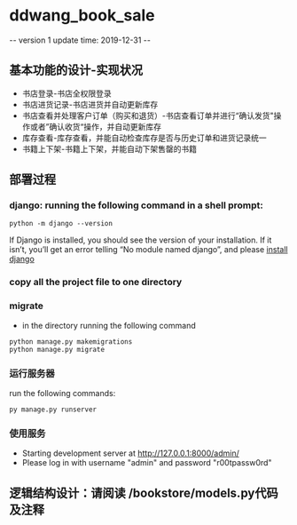 # ddwang_book_sale
-- version 1       update time: 2019-12-31 --
## 基本功能的设计-实现状况
* 书店登录-书店全权限登录
* 书店进货记录-书店进货并自动更新库存
* 书店查看并处理客户订单（购买和退货）-书店查看订单并进行“确认发货"操作或者”确认收货“操作，并自动更新库存
* 库存查看-库存查看，并能自动检查库存是否与历史订单和进货记录统一
* 书籍上下架-书籍上下架，并能自动下架售罄的书籍
## 部署过程
### django: running the following command in a shell prompt:
```
python -m django --version
```
If Django is installed, you should see the version of your installation. If it isn’t, you’ll get an error telling “No module named django”, and please [install django](https://docs.djangoproject.com/en/3.0/intro/install/)
### copy all the project file to one directory
### migrate
* in the directory running the following command
```
python manage.py makemigrations
python manage.py migrate
```
### 运行服务器
run the following commands:
```
py manage.py runserver
```
### 使用服务
* Starting development server at http://127.0.0.1:8000/admin/
* Please log in with username "admin" and password "r00tpassw0rd"

## 逻辑结构设计：请阅读 /bookstore/models.py代码及注释

